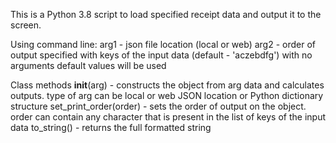 This is a Python 3.8 script to load specified receipt data and output it to the screen.

Using command line:
arg1 - json file location (local or web)
arg2 - order of output specified with keys of the input data (default - 'aczebdfg')
with no arguments default values will be used

Class methods
__init__(arg) - constructs the object from arg data and calculates outputs. type of arg can be local or web JSON location or Python dictionary structure
set_print_order(order) - sets the order of output on the object. order can contain any character that is present in the list of keys of the input data
to_string() - returns the full formatted string
